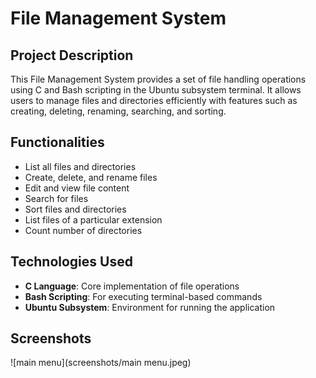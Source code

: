 # File Management System  

## Project Description  
This File Management System provides a set of file handling operations using C and Bash scripting in the Ubuntu subsystem terminal. It allows users to manage files and directories efficiently with features such as creating, deleting, renaming, searching, and sorting.  

## Functionalities  
- List all files and directories  
- Create, delete, and rename files  
- Edit and view file content  
- Search for files  
- Sort files and directories  
- List files of a particular extension  
- Count number of directories  

## Technologies Used  
- **C Language**: Core implementation of file operations  
- **Bash Scripting**: For executing terminal-based commands  
- **Ubuntu Subsystem**: Environment for running the application  

## Screenshots
![main menu](screenshots/main menu.jpeg)

